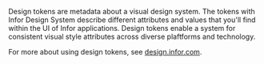 Design tokens are metadata about a visual design system. The tokens with Infor Design System describe different attributes and values that you'll find within the UI of Infor applications. Design tokens enable a system for consistent visual style attributes across diverse plaftforms and technology.

For more about using design tokens, see [design.infor.com](https://design.infor.com).
